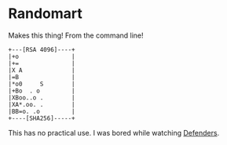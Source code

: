 # Randomart

Makes this thing! From the command line!

```
+---[RSA 4096]----+
|+o               |
|+=               |
|X A              |
|=B               |
|*o0     S        |
|+Bo  . o         |
|XBoo..o .        |
|XA*.oo. .        |
|BB=o. .o         |
+----[SHA256]-----+
```

This has no practical use. I was bored while watching [Defenders][defenders].

[defenders]: https://en.wikipedia.org/wiki/The_Defenders_(miniseries)

